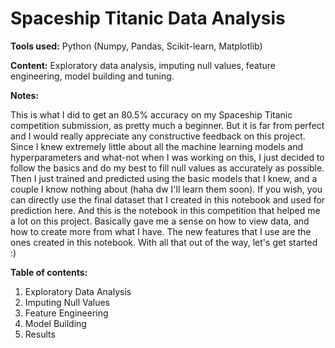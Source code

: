 # Spaceship Titanic Data Analysis

**Tools used:** Python (Numpy, Pandas, Scikit-learn, Matplotlib)

**Content:** Exploratory data analysis, imputing null values, feature engineering, model building and tuning.

**Notes:**

This is what I did to get an 80.5% accuracy on my Spaceship Titanic competition submission, as pretty much a beginner. But it is far from perfect and I would really appreciate any constructive feedback on this project.
Since I knew extremely little about all the machine learning models and hyperparameters and what-not when I was working on this, I just decided to follow the basics and do my best to fill null values as accurately as possible. Then I just trained and predicted using the basic models that I knew, and a couple I know nothing about (haha dw I'll learn them soon).
If you wish, you can directly use the final dataset that I created in this notebook and used for prediction here.
And this is the notebook in this competition that helped me a lot on this project. Basically gave me a sense on how to view data, and how to create more from what I have. The new features that I use are the ones created in this notebook.
With all that out of the way, let's get started :)

**Table of contents:**
1. Exploratory Data Analysis
2. Imputing Null Values
3. Feature Engineering
4. Model Building
5. Results

